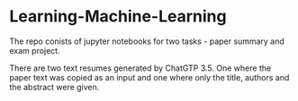 # Learning-Machine-Learning

The repo conists of jupyter notebooks for two tasks - paper summary and exam project.

There are two text resumes generated by ChatGTP 3.5. One where the paper text was copied as an input and one where only the title, authors and the abstract were given. 
